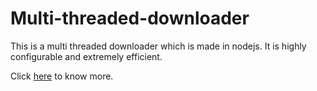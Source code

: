 Multi-threaded-downloader
=========================


This is a multi threaded downloader which is made in nodejs. It is highly configurable and extremely efficient.

Click [here](http://tusharmath.github.io/Multi-threaded-downloader) to know more.